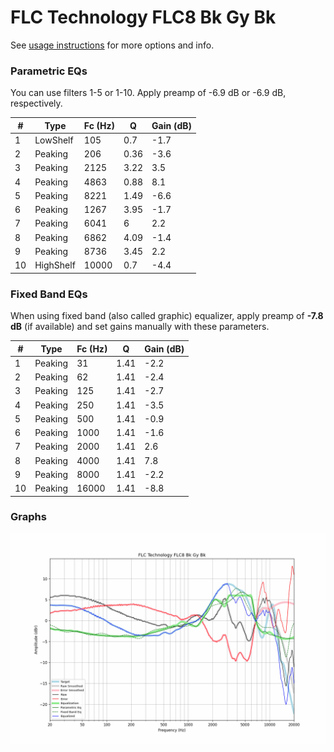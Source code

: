 # FLC Technology FLC8 Bk Gy Bk
See [usage instructions](https://github.com/jaakkopasanen/AutoEq#usage) for more options and info.

### Parametric EQs
You can use filters 1-5 or 1-10. Apply preamp of -6.9 dB or -6.9 dB, respectively.

|   # | Type      |   Fc (Hz) |    Q |   Gain (dB) |
|-----|-----------|-----------|------|-------------|
|   1 | LowShelf  |       105 | 0.7  |        -1.7 |
|   2 | Peaking   |       206 | 0.36 |        -3.6 |
|   3 | Peaking   |      2125 | 3.22 |         3.5 |
|   4 | Peaking   |      4863 | 0.88 |         8.1 |
|   5 | Peaking   |      8221 | 1.49 |        -6.6 |
|   6 | Peaking   |      1267 | 3.95 |        -1.7 |
|   7 | Peaking   |      6041 | 6    |         2.2 |
|   8 | Peaking   |      6862 | 4.09 |        -1.4 |
|   9 | Peaking   |      8736 | 3.45 |         2.2 |
|  10 | HighShelf |     10000 | 0.7  |        -4.4 |

### Fixed Band EQs
When using fixed band (also called graphic) equalizer, apply preamp of **-7.8 dB** (if available) and set gains manually with these parameters.

|   # | Type    |   Fc (Hz) |    Q |   Gain (dB) |
|-----|---------|-----------|------|-------------|
|   1 | Peaking |        31 | 1.41 |        -2.2 |
|   2 | Peaking |        62 | 1.41 |        -2.4 |
|   3 | Peaking |       125 | 1.41 |        -2.7 |
|   4 | Peaking |       250 | 1.41 |        -3.5 |
|   5 | Peaking |       500 | 1.41 |        -0.9 |
|   6 | Peaking |      1000 | 1.41 |        -1.6 |
|   7 | Peaking |      2000 | 1.41 |         2.6 |
|   8 | Peaking |      4000 | 1.41 |         7.8 |
|   9 | Peaking |      8000 | 1.41 |        -2.2 |
|  10 | Peaking |     16000 | 1.41 |        -8.8 |

### Graphs
![](./FLC%20Technology%20FLC8%20Bk%20Gy%20Bk.png)
